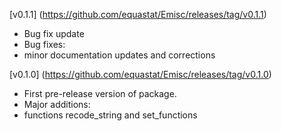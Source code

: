[v0.1.1] (https://github.com/equastat/Emisc/releases/tag/v0.1.1)
- Bug fix update 
- Bug fixes:
 - minor documentation updates and corrections

[v0.1.0] (https://github.com/equastat/Emisc/releases/tag/v0.1.0)
- First pre-release version of package. 
- Major additions:
 - functions recode_string and set_functions 
